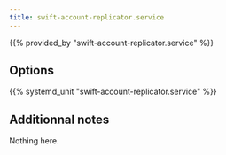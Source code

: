 ```yaml
---
title: swift-account-replicator.service
---
```


{{% provided_by "swift-account-replicator.service" %}}

## Options

{{% systemd_unit "swift-account-replicator.service" %}}

## Additionnal notes

Nothing here.